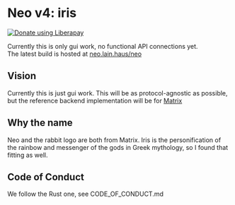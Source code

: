 # Neo v4: iris
<a href="https://liberapay.com/f0x/donate"><img alt="Donate using Liberapay" src="https://liberapay.com/assets/widgets/donate.svg"></a>  

Currently this is only gui work, no functional API connections yet.  
The latest build is hosted at [neo.lain.haus/neo](https://neo.lain.haus/neo)  

## Vision
Currently this is just gui work. This will be as protocol-agnostic as possible,
but the reference backend implementation will be for [Matrix](https://matrix.org)

## Why the name
Neo and the rabbit logo are both from Matrix. Iris is the personification of the rainbow and messenger of the gods in Greek mythology, so I found that fitting as well.

## Code of Conduct
We follow the Rust one, see CODE_OF_CONDUCT.md
